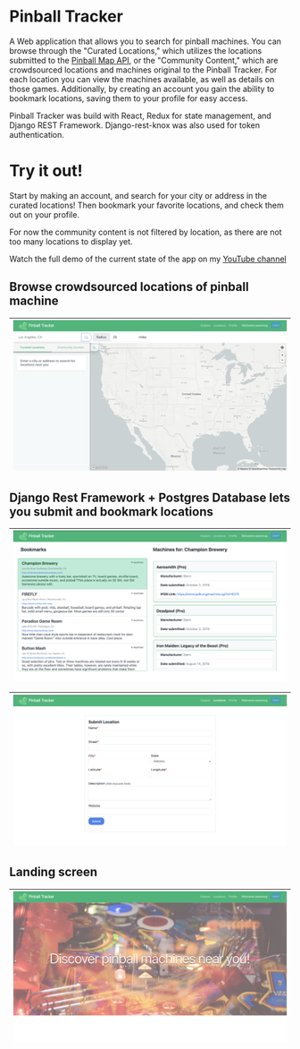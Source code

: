 # Pinball Tracker

A Web application that allows you to search for pinball machines. You can browse through the "Curated Locations," which utilizes the locations submitted to the <a href="https://pinballmap.com/api/v1/docs/1.0">Pinball Map API</a>, or the "Community Content," which are crowdsourced locations and machines original to the Pinball Tracker. For each location you can view the machines available, as well as details on those games. Additionally, by creating an account you gain the ability to bookmark locations, saving them to your profile for easy access.

Pinball Tracker was build with React, Redux for state management, and Django REST Framework. Django-rest-knox was also used for token authentication.

# Try it out!

Start by making an account, and search for your city or address in the curated locations! Then bookmark your favorite locations, and check them out on your profile.

For now the community content is not filtered by location, as there are not too many locations to display yet.

<p>Watch the full demo of the current state of the app on my <a href="https://youtu.be/A7WYX6Qy4VA">YouTube channel</a> </p>

## Browse crowdsourced locations of pinball machine

| ![](images/1.png)
| :-------------: |

## Django Rest Framework + Postgres Database lets you submit and bookmark locations

| ![](images/2.png)
| :-------------: |

| ![](images/3.png)
| :-------------: |

## Landing screen

| ![](images/0.png)
| :-------------: |
